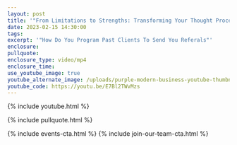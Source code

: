 ```yaml
---
layout: post
title: '"From Limitations to Strengths: Transforming Your Thought Process for Success"'
date: 2023-02-15 14:30:00
tags:
excerpt: '"How Do You Program Past Clients To Send You Referals"'
enclosure:
pullquote:
enclosure_type: video/mp4
enclosure_time:
use_youtube_image: true
youtube_alternate_image: /uploads/purple-modern-business-youtube-thumbnail.png
youtube_code: https://youtu.be/E7Bl2TWvMzs
---
```

{% include youtube.html %}

{% include pullquote.html %}

{% include events-cta.html %} {% include join-our-team-cta.html %}